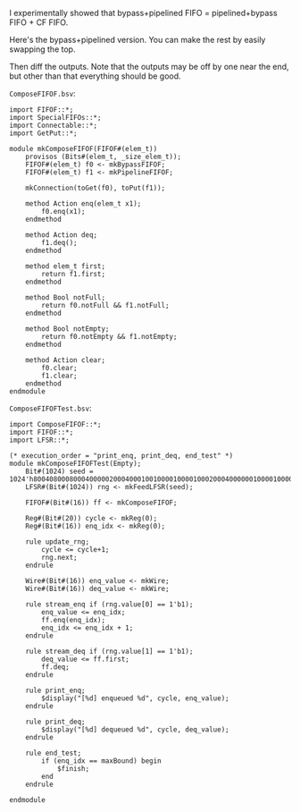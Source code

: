 I experimentally showed that bypass+pipelined FIFO = pipelined+bypass FIFO + CF FIFO.

Here's the bypass+pipelined version. You can make the rest by easily swapping the top.

Then diff the outputs. Note that the outputs may be off by one near the end, but other than that everything should be good.

`ComposeFIFOF.bsv`:
```
import FIFOF::*;
import SpecialFIFOs::*;
import Connectable::*;
import GetPut::*;

module mkComposeFIFOF(FIFOF#(elem_t))
    provisos (Bits#(elem_t, _size_elem_t));
    FIFOF#(elem_t) f0 <- mkBypassFIFOF;
    FIFOF#(elem_t) f1 <- mkPipelineFIFOF;

    mkConnection(toGet(f0), toPut(f1));

    method Action enq(elem_t x1);
        f0.enq(x1);
    endmethod

    method Action deq;
        f1.deq();
    endmethod

    method elem_t first;
        return f1.first;
    endmethod

    method Bool notFull;
        return f0.notFull && f1.notFull;
    endmethod

    method Bool notEmpty;
        return f0.notEmpty && f1.notEmpty;
    endmethod

    method Action clear;
        f0.clear;
        f1.clear;
    endmethod
endmodule
```

`ComposeFIFOFTest.bsv`:
```
import ComposeFIFOF::*;
import FIFOF::*;
import LFSR::*;

(* execution_order = "print_enq, print_deq, end_test" *)
module mkComposeFIFOFTest(Empty);
    Bit#(1024) seed = 1024'h8004080008000400000200040001001000010000100020004000000100001000000040000400000010000000400000010000000400000010000000400000010000000400000010000000400000010000000400000010000000400000010000000400000010000000401;
    LFSR#(Bit#(1024)) rng <- mkFeedLFSR(seed);

    FIFOF#(Bit#(16)) ff <- mkComposeFIFOF;

    Reg#(Bit#(20)) cycle <- mkReg(0);
    Reg#(Bit#(16)) enq_idx <- mkReg(0);

    rule update_rng;
        cycle <= cycle+1;
        rng.next;
    endrule

    Wire#(Bit#(16)) enq_value <- mkWire;
    Wire#(Bit#(16)) deq_value <- mkWire;

    rule stream_enq if (rng.value[0] == 1'b1);
        enq_value <= enq_idx;
        ff.enq(enq_idx);
        enq_idx <= enq_idx + 1;
    endrule

    rule stream_deq if (rng.value[1] == 1'b1);
        deq_value <= ff.first;
        ff.deq;
    endrule

    rule print_enq;
        $display("[%d] enqueued %d", cycle, enq_value);
    endrule

    rule print_deq;
        $display("[%d] dequeued %d", cycle, deq_value);
    endrule

    rule end_test;
        if (enq_idx == maxBound) begin
            $finish;
        end
    endrule

endmodule
```
